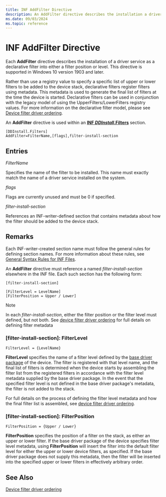 ```yaml
---
title: INF AddFilter Directive
description: An AddFilter directive describes the installation a driver service as a filter driver.
ms.date: 09/03/2024
ms.topic: reference
---
```


# INF AddFilter Directive

Each **AddFilter** directive describes the installation of a driver service as a declarative filter into either a filter position or level.  This directive is supported in Windows 10 version 1903 and later.

Rather than use a registry value to specify a specific list of upper or lower filters to be added to the device stack, declarative filters register filters using metadata.  This metadata is used to generate the final list of filters at the time the device is started.  Declarative filters can be used in conjunction with the legacy model of using the UpperFilters/LowerFilters registry values.  For more information on the declarative filter model, please see [Device filter driver ordering](../develop/device-filter-driver-ordering.md).

An **AddFilter** directive is used within an [**INF *DDInstall*.Filters**](inf-ddinstall-filters-section.md) section.

```inf
[DDInstall.Filters]
AddFilter=FilterName,[flags],filter-install-section
```

## Entries

*FilterName*

Specifies the name of the filter to be installed.  This name must exactly match the name of a driver service installed on the system.

*flags*

Flags are currently unused and must be 0 if specified.

*filter-install-section*

References an INF-writer-defined section that contains metadata about how the filter should be added to the device stack.
	
## Remarks

Each INF-writer-created section name must follow the general rules for defining section names.  For more information about these rules, see [General Syntax Rules for INF Files](general-syntax-rules-for-inf-files.md).

An **AddFilter** directive must reference a named *filter-install-section* elsewhere in the INF file.  Each such section has the following form:

```inf
[filter-install-section]

[FilterLevel = LevelName]
[FilterPosition = Upper / Lower]
```

>[!NOTE]
>In each *filter-install-section*, either the filter position or the filter level must defined, but not both.  See [device filter driver ordering](../develop/device-filter-driver-ordering.md) for full details on defining filter metadata

### [filter-install-section]: FilterLevel

`FilterLevel = {LevelName}`

**FilterLevel** specifies the name of a filter level defined by the [base driver package](using-an-extension-inf-file.md) of the device.  The filter is registered with that level name, and the final list of filters is determined when the device starts by assembling the filter list from the registered filters in accordance with the filter level metadata supplied by the base driver package.  In the event that the specified filter level is not defined in the base driver package's metadata, the filter is not added to the stack.

For full details on the process of defining the filter level metadata and how the final filter list is assembled, see [device filter driver ordering](../develop/device-filter-driver-ordering.md).

### [filter-install-section]: FilterPosition

`FilterPosition = {Upper / Lower}`

**FilterPosition** specifies the position of a filter on the stack, as either an upper or lower filter.  If the base driver package of the device specifies filter level metadata, using **FilterPosition** will insert the filter into the default filter level for either the upper or lower device filters, as specified.  If the base driver package does not supply this metadata, then the filter will be inserted into the specified upper or lower filters in effectively arbitrary order.

## See Also

[Device filter driver ordering](../develop/device-filter-driver-ordering.md)
